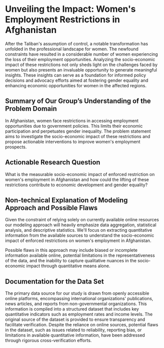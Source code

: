 # Unveiling the Impact: Women's Employment Restrictions in Afghanistan

After the Taliban's assumption of control, a notable transformation has unfolded in the professional landscape for women. The newfound constraints have resulted in a considerable number of women experiencing the loss of their employment opportunities. Analyzing the socio-economic impact of these restrictions not only sheds light on the challenges faced by women but also presents an invaluable opportunity to generate meaningful insights. These insights can serve as a foundation for informed policy decisions and advocacy efforts aimed at fostering gender equality and enhancing economic opportunities for women in the affected regions.


## Summary of Our Group’s Understanding of the Problem Domain

In Afghanistan, women face restrictions in accessing employment opportunities due to government policies. This limits their economic participation and perpetuates gender inequality. The problem statement aims to investigate the socio-economic impact of these restrictions and propose actionable interventions to improve women's employment prospects.


## Actionable Research Question

What is the measurable socio-economic impact of enforced restriction on women's employment in Afghanistan and how could the lifting of these restrictions contribute to economic development and gender equality?


## Non-technical Explanation of Modeling Approach and Possible Flaws

Given the constraint of relying solely on currently available online resources our modeling approach will heavily emphasize data aggregation, statistical analysis, and descriptive statistics. We'll focus on extracting quantitative information from the available sources to understand the socio-economic impact of enforced restrictions on women's employment in Afghanistan.

Possible flaws in this approach may include biased or incomplete information available online, potential limitations in the representativeness of the data, and the inability to capture qualitative nuances in the socio-economic impact through quantitative means alone.


## Documentation for the Data Set

The primary data source for our study is drawn from openly accessible online platforms, encompassing international organizations' publications, news articles, and reports from non-governmental organizations. This information is compiled into a structured dataset that includes key quantitative indicators such as employment rates and income levels. The original source of the dataset is provided to ensure transparency and facilitate verification. 
Despite the reliance on online sources, potential flaws in the dataset, such as issues related to reliability, reporting bias, or limitations in available quantitative information, have been addressed through rigorous cross-verification efforts. 


